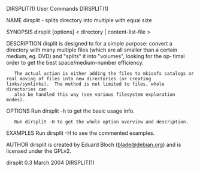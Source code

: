 DIRSPLIT(1)                                                                                     User Commands                                                                                     DIRSPLIT(1)

NAME
       dirsplit - splits directory into multiple with equal size

SYNOPSIS
       dirsplit [options] < directory | content-list-file >

DESCRIPTION
       displit  is designed to for a simple purpose: convert a directory with many multiple files (which are all smaller than a certain medium, eg.  DVD) and "splits" it into "volumes", looking for the op‐
       timal order to get the best space/medium-number efficiency.

       The actual action is either adding the files to mkisofs catalogs or real moving of files into new directories (or creating links/symlinks).  The method is not limited to files, whole directories can
       also be handled this way (see various filesystem exploration modes).

OPTIONS
       Run dirsplit -h to get the basic usage info.

       Run dirsplit -H to get the whole option overview and description.

EXAMPLES
       Run dirsplit -H to see the commented examples.

AUTHOR
       dirsplit is created by Eduard Bloch (blade@debian.org) and is licensed under the GPLv2.

dirsplit 0.3                                                                                      March 2004                                                                                      DIRSPLIT(1)

